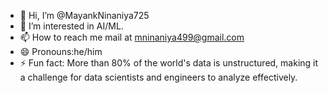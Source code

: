 - 👋 Hi, I’m @MayankNinaniya725
- 👀 I’m interested in AI/ML.
- 📫 How to reach me mail at mninaniya499@gmail.com
- 😄 Pronouns:he/him
- ⚡ Fun fact: More than 80% of the world's data is unstructured, making it a challenge for data scientists and engineers to analyze effectively.
